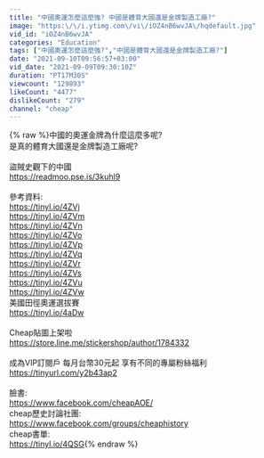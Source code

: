 ```yaml
---
title: "中國奧運怎麼這麼強? 中國是體育大國還是金牌製造工廠?"
image: "https:\/\/i.ytimg.com\/vi\/iOZ4nB6wvJA\/hqdefault.jpg"
vid_id: "iOZ4nB6wvJA"
categories: "Education"
tags: ["中國奧運怎麼這麼強?","中國是體育大國還是金牌製造工廠?"]
date: "2021-09-10T09:56:57+03:00"
vid_date: "2021-09-09T09:30:10Z"
duration: "PT17M30S"
viewcount: "129893"
likeCount: "4477"
dislikeCount: "279"
channel: "cheap"
---
```

{% raw %}中國的奧運金牌為什麼這麼多呢?<br />是真的體育大國還是金牌製造工廠呢?<br /><br />盜賊史觀下的中國<br /><a rel="nofollow" target="blank" href="https://readmoo.pse.is/3kuhl9">https://readmoo.pse.is/3kuhl9</a><br /><br />參考資料:<br /><a rel="nofollow" target="blank" href="https://tinyl.io/4ZVj">https://tinyl.io/4ZVj</a><br /><a rel="nofollow" target="blank" href="https://tinyl.io/4ZVm">https://tinyl.io/4ZVm</a><br /><a rel="nofollow" target="blank" href="https://tinyl.io/4ZVn">https://tinyl.io/4ZVn</a><br /><a rel="nofollow" target="blank" href="https://tinyl.io/4ZVo">https://tinyl.io/4ZVo</a><br /><a rel="nofollow" target="blank" href="https://tinyl.io/4ZVp">https://tinyl.io/4ZVp</a><br /><a rel="nofollow" target="blank" href="https://tinyl.io/4ZVq">https://tinyl.io/4ZVq</a><br /><a rel="nofollow" target="blank" href="https://tinyl.io/4ZVr">https://tinyl.io/4ZVr</a><br /><a rel="nofollow" target="blank" href="https://tinyl.io/4ZVs">https://tinyl.io/4ZVs</a><br /><a rel="nofollow" target="blank" href="https://tinyl.io/4ZVu">https://tinyl.io/4ZVu</a><br /><a rel="nofollow" target="blank" href="https://tinyl.io/4ZVw">https://tinyl.io/4ZVw</a><br />美國田徑奧運選拔賽<br /><a rel="nofollow" target="blank" href="https://tinyl.io/4aDw">https://tinyl.io/4aDw</a><br /><br />Cheap貼圖上架啦<br /><a rel="nofollow" target="blank" href="https://store.line.me/stickershop/author/1784332">https://store.line.me/stickershop/author/1784332</a><br /><br />成為VIP訂閱戶 每月台幣30元起 享有不同的專屬粉絲福利<br /><a rel="nofollow" target="blank" href="https://tinyurl.com/y2b43ap2">https://tinyurl.com/y2b43ap2</a><br /><br />臉書:<br /><a rel="nofollow" target="blank" href="https://www.facebook.com/cheapAOE/">https://www.facebook.com/cheapAOE/</a><br />cheap歷史討論社團:<br /><a rel="nofollow" target="blank" href="https://www.facebook.com/groups/cheaphistory">https://www.facebook.com/groups/cheaphistory</a><br />cheap書單:<br /><a rel="nofollow" target="blank" href="https://tinyl.io/4QSG">https://tinyl.io/4QSG</a>{% endraw %}
